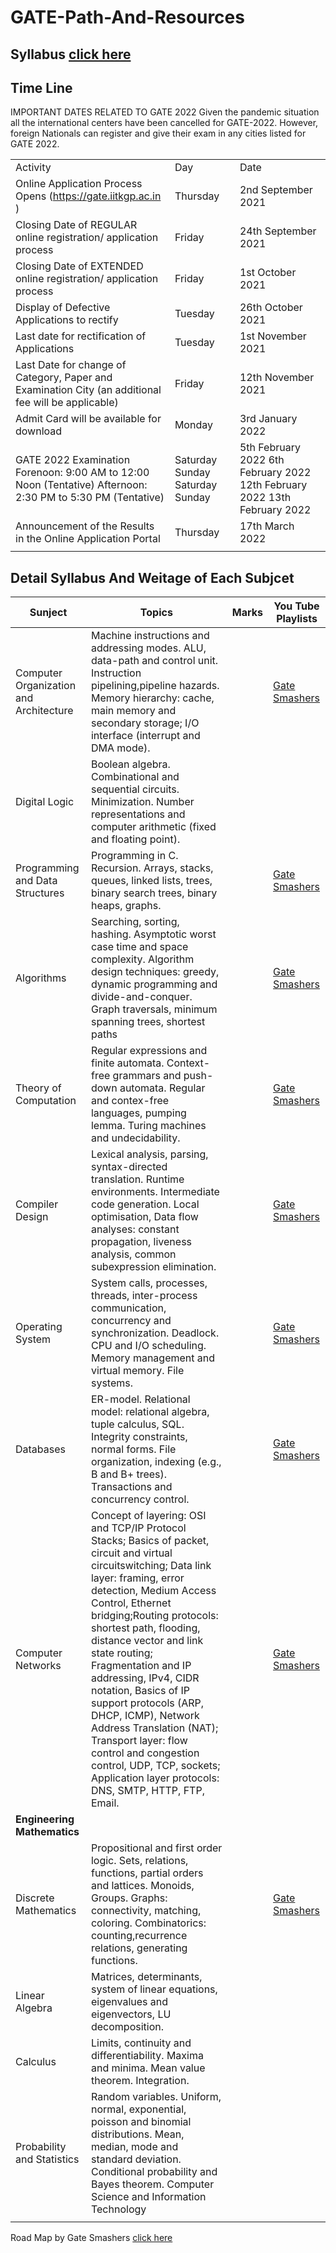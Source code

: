 # GATE-Path-And-Resources

## Syllabus [click here](https://gate.iitkgp.ac.in/gate_syllabus.html)
## Time Line

IMPORTANT DATES RELATED TO GATE 2022
Given the pandemic situation all the international centers have been cancelled for GATE-2022. However, foreign Nationals can register and give their exam in any cities listed for GATE 2022.

||||
|--|--|--|
|Activity |	Day	|Date |
|Online Application Process Opens (https://gate.iitkgp.ac.in ) |	Thursday	|2nd September 2021|
|Closing Date of REGULAR online registration/ application process	|Friday|	24th September 2021|
|Closing Date of EXTENDED online registration/ application process	|Friday|	1st October 2021|
|Display of Defective Applications to rectify	|Tuesday|	26th October 2021|
|Last date for rectification of Applications	|Tuesday|	1st November 2021|
|Last Date for change of Category, Paper and Examination City (an additional fee will be applicable)	|Friday|	12th November 2021|
|Admit Card will be available for download	|Monday|	3rd January 2022|
|GATE 2022 Examination Forenoon: 9:00 AM to 12:00 Noon (Tentative) Afternoon: 2:30 PM to 5:30 PM (Tentative)|Saturday Sunday Saturday Sunday	|5th February 2022 6th February 2022 12th February 2022 13th February 2022|
|Announcement of the Results in the Online Application Portal	|Thursday|	17th March 2022|
||||

## Detail Syllabus And  Weitage of Each Subjcet
|Sunject|Topics|Marks|You Tube Playlists|
|--|--|--|--|
|Computer Organization and Architecture|Machine instructions and addressing modes. ALU, data-path and control unit. Instruction pipelining,pipeline hazards. Memory hierarchy: cache, main memory and secondary storage; I/O interface (interrupt and DMA mode).| | [Gate Smashers](https://www.youtube.com/playlist?list=PLxCzCOWd7aiHMonh3G6QNKq53C6oNXGrX)|
|Digital Logic |Boolean algebra. Combinational and sequential circuits. Minimization. Number representations and computer arithmetic (fixed and floating point). ||
|Programming and Data Structures |Programming in C. Recursion. Arrays, stacks, queues, linked lists, trees, binary search trees, binary heaps, graphs.| |[Gate Smashers](https://www.youtube.com/playlist?list=PLxCzCOWd7aiEwaANNt3OqJPVIxwp2ebiT)|
|Algorithms |Searching, sorting, hashing. Asymptotic worst case time and space complexity. Algorithm design techniques: greedy, dynamic programming and divide-and-conquer. Graph traversals, minimum spanning trees, shortest paths | | [Gate Smashers](https://www.youtube.com/playlist?list=PLxCzCOWd7aiHcmS4i14bI0VrMbZTUvlTa)|
|Theory of Computation |Regular expressions and finite automata. Context-free grammars and push-down automata. Regular and contex-free languages, pumping lemma. Turing machines and undecidability. | | [Gate Smashers](https://www.youtube.com/playlist?list=PLxCzCOWd7aiFM9Lj5G9G_76adtyb4ef7i)|
|Compiler Design | Lexical analysis, parsing, syntax-directed translation. Runtime environments. Intermediate code generation. Local optimisation, Data flow analyses: constant propagation, liveness analysis, common subexpression elimination. | | [Gate Smashers](https://www.youtube.com/playlist?list=PLxCzCOWd7aiEKtKSIHYusizkESC42diyc) | 
| Operating System | System calls, processes, threads, inter-process communication, concurrency and synchronization. Deadlock. CPU and I/O scheduling. Memory management and virtual memory. File systems. | | [Gate Smashers](https://www.youtube.com/playlist?list=PLxCzCOWd7aiGz9donHRrE9I3Mwn6XdP8p) |
|Databases|ER-model. Relational model: relational algebra, tuple calculus, SQL. Integrity constraints, normal forms. File organization, indexing (e.g., B and B+ trees). Transactions and concurrency control.|| [Gate Smashers](https://www.youtube.com/playlist?list=PLxCzCOWd7aiFAN6I8CuViBuCdJgiOkT2Y) |
|Computer Networks|Concept of layering: OSI and TCP/IP Protocol Stacks; Basics of packet, circuit and virtual circuitswitching; Data link layer: framing, error detection, Medium Access Control, Ethernet bridging;Routing protocols: shortest path, flooding, distance vector and link state routing; Fragmentation and IP addressing, IPv4, CIDR notation, Basics of IP support protocols (ARP, DHCP, ICMP), Network Address Translation (NAT); Transport layer: flow control and congestion control, UDP, TCP, sockets; Application layer protocols: DNS, SMTP, HTTP, FTP, Email.|| [Gate Smashers](https://www.youtube.com/playlist?list=PLxCzCOWd7aiGFBD2-2joCpWOLUrDLvVV_) | 
|<b>Engineering Mathematics</b>|
|Discrete Mathematics| Propositional and first order logic. Sets, relations, functions, partial orders and lattices. Monoids, Groups. Graphs: connectivity, matching, coloring. Combinatorics: counting,recurrence relations, generating functions.||[Gate Smashers](https://www.youtube.com/playlist?list=PLxCzCOWd7aiH2wwES9vPWsEL6ipTaUSl3)|
|Linear Algebra | Matrices, determinants, system of linear equations, eigenvalues and eigenvectors, LU decomposition.||
|Calculus | Limits, continuity and differentiability. Maxima and minima. Mean value theorem. Integration.||
|Probability and Statistics|Random variables. Uniform, normal, exponential, poisson and binomial distributions. Mean, median, mode and standard deviation. Conditional probability and Bayes theorem. Computer Science and Information Technology |||
||||

Road Map by Gate Smashers [click here](https://whimsical.com/complete-road-map-for-gate-exam-Tv5TXthinfDbe6Pnv1m3r)
